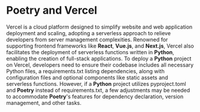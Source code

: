# Poetry and Vercel
Vercel is a cloud platform designed to simplify website and web application deployment and scaling, adopting a serverless approach to relieve developers from server management complexities. 
Renowned for supporting frontend frameworks like **React**, **Vue.js**, and **Next.js**, Vercel also facilitates the deployment of serverless functions written in **Python**, enabling the creation of full-stack applications. 
To deploy a **Python** project on Vercel, developers need to ensure their codebase includes all necessary Python files, a requirements.txt listing dependencies, along with configuration files and optional components like static assets and serverless functions. 
However, if a **Python** project utilizes pyproject.toml and **Poetry** instead of requirements.txt, a few adjustments may be needed to accommodate **Poetry**'s features for dependency declaration, version management, and other tasks.